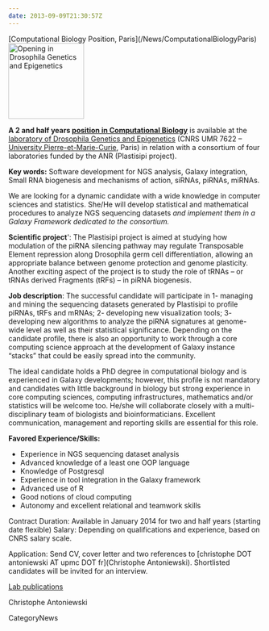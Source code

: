 ```yaml
---
date: 2013-09-09T21:30:57Z
---
```

<div class='newsItemHeader'>[Computational Biology Position, Paris](/News/ComputationalBiologyParis)</div>

<div class='right'><a href='http://drosophile.org/GEDlab/?page_id=760'><img src='/Images/Logos/DrosophileLogo.jpg' alt='Opening in Drosophila Genetics and Epigenetics' width="150" /></a></div>

**A 2 and half years [position in Computational Biology](http://drosophile.org/GEDlab/?page_id=760)** is available at the [laboratory of Drosophila Genetics and Epigenetics](http://drosophile.org/) (CNRS UMR 7622 – [University Pierre-et-Marie-Curie](http://www.upmc.fr/en/index.html), Paris) in relation with a consortium of four laboratories funded by the ANR (Plastisipi project).

**Key words:** Software development for NGS analysis, Galaxy integration, Small RNA biogenesis and mechanisms of action, siRNAs, piRNAs, miRNAs.

We are looking for a dynamic candidate with a wide knowledge in computer sciences and statistics. She/He will develop statistical and mathematical procedures to analyze NGS sequencing datasets *and implement them in a Galaxy Framework dedicated to the consortium.*

**Scientific project**': The Plastisipi project is aimed at studying how modulation of the piRNA silencing pathway may regulate Transposable Element repression along Drosophila germ cell differentiation, allowing an appropriate balance between genome protection and genome plasticity. Another exciting aspect of the project is to study the role of tRNAs – or tRNAs derived Fragments (tRFs) – in piRNA biogenesis.

**Job description**: The successful candidate will participate in 1- managing and mining the sequencing datasets generated by Plastisipi to profile piRNAs, tRFs and mRNAs; 2- developing new visualization tools; 3- developing new algorithms to analyze the piRNA signatures at genome-wide level as well as their statistical significance. Depending on the candidate profile, there is also an opportunity to work through a core computing science approach at the development of Galaxy instance “stacks” that could be easily spread into the community.

The ideal candidate holds a PhD degree in computational biology and is experienced in Galaxy developments; however, this profile is not mandatory and candidates with little background in biology but strong experience in core computing sciences, computing infrastructures, mathematics and/or statistics will be welcome too. He/she will collaborate closely with a multi-disciplinary team of biologists and bioinformaticians. Excellent communication, management and reporting skills are essential for this role.

**Favored Experience/Skills:**
* Experience in NGS sequencing dataset analysis
* Advanced knowledge of a least one OOP language
* Knowledge of Postgresql
* Experience in tool integration in the Galaxy framework
* Advanced use of R
* Good notions of cloud computing
* Autonomy and excellent relational and teamwork skills

Contract Duration: Available in January 2014 for two and half years (starting date flexible)
Salary: Depending on qualifications and experience, based on CNRS salary scale.

Application: Send CV, cover letter and two references to [christophe DOT antoniewski AT upmc DOT fr](Christophe Antoniewski).  Shortlisted candidates will be invited for an interview.

[Lab publications](http://drosophile.org/?page_id=92)
 
Christophe Antoniewski


CategoryNews
